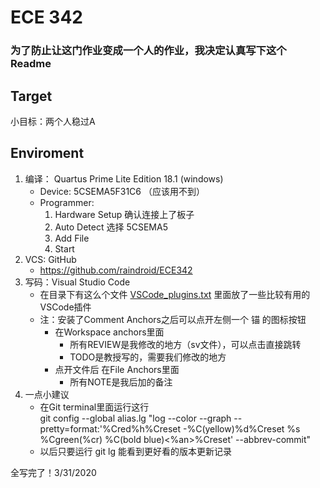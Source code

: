 # ECE 342

### 为了防止让这门作业变成一个人的作业，我决定认真写下这个Readme

## Target
小目标：两个人稳过A

## Enviroment
1. 编译： Quartus Prime Lite Edition 18.1 (windows)
   - Device: 5CSEMA5F31C6 （应该用不到）
   - Programmer:
       1. Hardware Setup 确认连接上了板子
       2. Auto Detect 选择 5CSEMA5
       3. Add File
       4. Start
2. VCS: GitHub
   - https://github.com/raindroid/ECE342
3. 写码：Visual Studio Code
   - 在目录下有这么个文件 [VSCode_plugins.txt](./VSCode_plugins.txt) 里面放了一些比较有用的VSCode插件
   - 注：安装了Comment Anchors之后可以点开左侧一个 锚 的图标按钮
     - 在Workspace anchors里面
       - 所有REVIEW是我修改的地方（sv文件），可以点击直接跳转
       - TODO是教授写的，需要我们修改的地方
     - 点开文件后 在File Anchors里面
       - 所有NOTE是我后加的备注
4. 一点小建议
   - 在Git terminal里面运行这行  
    git config --global alias.lg "log --color --graph --pretty=format:'%Cred%h%Creset -%C(yellow)%d%Creset %s %Cgreen(%cr) %C(bold blue)<%an>%Creset' --abbrev-commit"
   - 以后只要运行 git lg 能看到更好看的版本更新记录


全写完了！3/31/2020
